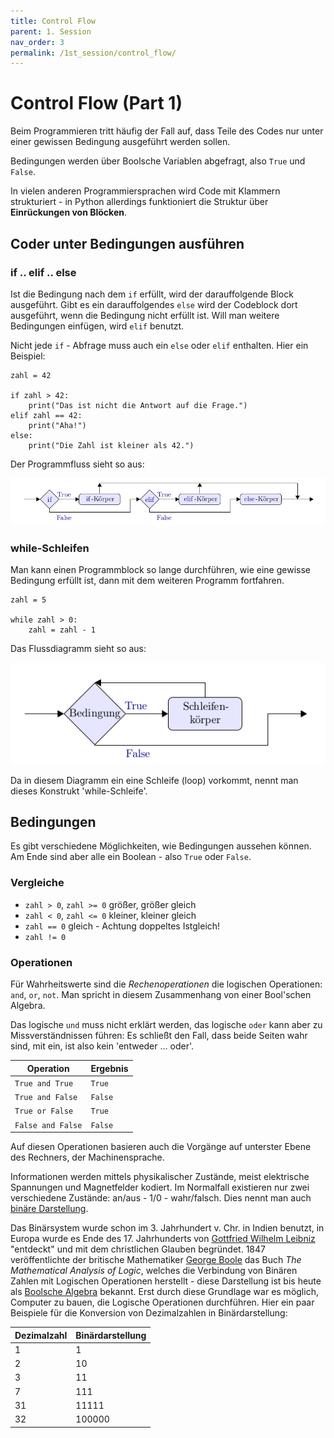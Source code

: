 ```yaml
---
title: Control Flow
parent: 1. Session
nav_order: 3
permalink: /1st_session/control_flow/
---
```


# Control Flow (Part 1)

Beim Programmieren tritt häufig der Fall auf, dass Teile des Codes nur unter einer gewissen Bedingung ausgeführt werden sollen.

Bedingungen werden über Boolsche Variablen abgefragt, also `True` und `False`.

In vielen anderen Programmiersprachen wird Code mit Klammern strukturiert - in Python allerdings funktioniert die Struktur über **Einrückungen von Blöcken**.

## Coder unter Bedingungen ausführen

### if .. elif .. else

Ist die Bedingung nach dem `if` erfüllt, wird der darauffolgende Block ausgeführt. Gibt es ein darauffolgendes  `else` wird der Codeblock dort ausgeführt, wenn die Bedingung nicht erfüllt ist. Will man weitere Bedingungen einfügen, wird `elif` benutzt.

Nicht jede `if` - Abfrage muss auch ein `else` oder `elif` enthalten. Hier ein Beispiel:

```
zahl = 42

if zahl > 42:
    print("Das ist nicht die Antwort auf die Frage.")
elif zahl == 42:
    print("Aha!")
else:
    print("Die Zahl ist kleiner als 42.")
```

Der Programmfluss sieht so aus:

<img src='if_elif_else.png'></img>

### while-Schleifen

Man kann einen Programmblock so lange durchführen, wie eine gewisse Bedingung erfüllt ist, dann
mit dem weiteren Programm fortfahren.

```
zahl = 5

while zahl > 0:
    zahl = zahl - 1
```

Das Flussdiagramm sieht so aus:

<img src="while.png"></img>

Da in diesem Diagramm ein eine Schleife (loop) vorkommt, nennt man dieses Konstrukt 'while-Schleife'.


## Bedingungen

Es gibt verschiedene Möglichkeiten, wie Bedingungen aussehen können. Am Ende sind aber alle ein Boolean - also `True` oder `False`.

### Vergleiche

* `zahl > 0`, `zahl >= 0` größer, größer gleich
* `zahl < 0`, `zahl <= 0` kleiner, kleiner gleich
* `zahl == 0` gleich - Achtung doppeltes Istgleich!
* `zahl != 0`

### Operationen

Für Wahrheitswerte sind die *Rechenoperationen* die logischen Operationen: `and`, `or`, `not`. Man spricht in diesem Zusammenhang von einer Bool'schen Algebra.

Das logische `und` muss nicht erklärt werden, das logische `oder` kann aber zu Missverständnissen führen: Es schließt den Fall, dass beide Seiten wahr sind, mit ein, ist also kein 'entweder ... oder'.

|Operation|Ergebnis|
|---|---|
|`True and True` | `True` |
|`True and False` | `False` |
|`True or False` | `True` |
|`False and False` | `False` |

Auf diesen Operationen basieren auch die Vorgänge auf unterster Ebene des Rechners, der Machinensprache. 

Informationen werden mittels physikalischer Zustände, meist elektrische Spannungen und Magnetfelder kodiert. Im Normalfall existieren nur zwei verschiedene Zustände: an/aus - 1/0 - wahr/falsch. Dies nennt man auch [binäre Darstellung](https://de.wikipedia.org/wiki/Dualsystem).

Das Binärsystem wurde schon  im 3. Jahrhundert v. Chr. in Indien benutzt, in Europa wurde es Ende des 17. Jahrhunderts von [Gottfried Wilhelm Leibniz](https://de.wikipedia.org/wiki/Gottfried_Wilhelm_Leibniz) "entdeckt" und mit dem christlichen Glauben begründet. 1847 veröffentlichte der britische Mathematiker [George Boole](https://de.wikipedia.org/wiki/George_Boole) das Buch  *The Mathematical Analysis of Logic*, welches die Verbindung von Binären Zahlen mit Logischen Operationen herstellt - diese Darstellung ist bis heute als [Boolsche Algebra](https://de.wikipedia.org/wiki/Boolesche_Algebra) bekannt. Erst durch diese Grundlage war es möglich, Computer zu bauen, die Logische Operationen durchführen. Hier ein paar Beispiele für die Konversion von Dezimalzahlen in Binärdarstellung:

|Dezimalzahl|Binärdarstellung|
|---|---|
|1|1|
|2|10|
|3|11|
|7|111|
|31|11111|
|32|100000|


